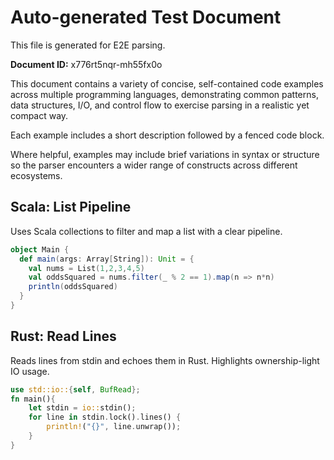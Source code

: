 # Auto-generated Test Document

This file is generated for E2E parsing.

**Document ID:** x776rt5nqr-mh55fx0o

This document contains a variety of concise, self-contained code examples across multiple programming languages, demonstrating common patterns, data structures, I/O, and control flow to exercise parsing in a realistic yet compact way.

Each example includes a short description followed by a fenced code block.

Where helpful, examples may include brief variations in syntax or structure so the parser encounters a wider range of constructs across different ecosystems.

## Scala: List Pipeline

Uses Scala collections to filter and map a list with a clear pipeline.

```scala
object Main {
  def main(args: Array[String]): Unit = {
    val nums = List(1,2,3,4,5)
    val oddsSquared = nums.filter(_ % 2 == 1).map(n => n*n)
    println(oddsSquared)
  }
}
```


## Rust: Read Lines

Reads lines from stdin and echoes them in Rust. Highlights ownership-light IO usage.

```rust
use std::io::{self, BufRead};
fn main(){
    let stdin = io::stdin();
    for line in stdin.lock().lines() {
        println!("{}", line.unwrap());
    }
}
```


